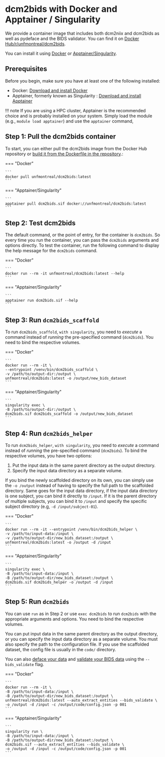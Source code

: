 # dcm2bids with Docker and Apptainer / Singularity

We provide a container image that includes both dcm2niix and dcm2bids as well as pydeface and the BIDS validator. You can find it on [Docker Hub/r/unfmontreal/dcm2bids](https://hub.docker.com/r/unfmontreal/dcm2bids).

You can install it using [Docker](https://www.docker.com/get-started) or [Apptainer/Singularity](https://www.apptainer.org).

## Prerequisites

Before you begin, make sure you have at least one of the following installed:

- Docker: [Download and install Docker](https://www.docker.com/get-started)
- Apptainer, formerly known as Singularity : [Download and install Apptainer](https://apptainer.org/docs/admin/main/installation.html)

!!! note
    If you are using a HPC cluster, Apptainer is the recommended choice and is probably installed on your system. Simply load the module (e.g., 
    `module load apptainer`) and use the `apptainer` command,

## Step 1: Pull the dcm2bids container

To start, you can either pull the dcm2bids image from the Docker Hub repository or [build it from the Dockerfile in the repository](https://github.com/UNFmontreal/Dcm2Bids/blob/dev/Dockerfile).:

=== "Docker"

    ```
    docker pull unfmontreal/dcm2bids:latest
    ```

=== "Apptainer/Singularity"

    ```
    apptainer pull dcm2bids.sif docker://unfmontreal/dcm2bids:latest
    ```

## Step 2: Test dcm2bids

The default command, or the point of entry, for the container is `dcm2bids`. So every time you run the container, you can pass the `dcm2bids` arguments and options directly. To test the container, run the following command to display the help message for the `dcm2bids` command.

=== "Docker"

    ```
    docker run --rm -it unfmontreal/dcm2bids:latest --help
    ```

=== "Apptainer/Singularity"

    ```
    apptainer run dcm2bids.sif --help
    ```

## Step 3: Run `dcm2bids_scaffold`

To run `dcm2bids_scaffold`, `with singularity`, you need to *execute* a command instead of *running* the pre-specified command (`dcm2bids`). You need to bind the respective volumes.

=== "Docker"

    ```
    docker run --rm -it \
    --entrypoint /venv/bin/dcm2bids_scaffold \
    -v /path/to/output-dir:/output \
    unfmontreal/dcm2bids:latest -o /output/new_bids_dataset
    ```

=== "Apptainer/Singularity"

    ```
    singularity exec \
    -B /path/to/output-dir:/output \
    dcm2bids.sif dcm2bids_scaffold -o /output/new_bids_dataset
    ```


## Step 4: Run `dcm2bids_helper`

To run `dcm2bids_helper`, `with singularity`, you need to *execute* a command instead of *running* the pre-specified command (`dcm2bids`). To bind the respective volumes, you have two options:

1. Put the input data in the same parent directory as the output directory.
2. Specify the input data directory as a separate volume.

If you bind the newly scaffolded directory on its own, you can simply use the `-o /output` instead of having to specify the full path to the scaffolded directory. Same goes for the input data directory, if the input data directory is one subject, you can bind it directly to `/input`. If it is the parent directory of multiple subjects, you can bind it to `/input` and specify the specific subject directory (e.g, `-d /input/subject-01`).

=== "Docker"

    ```
    docker run --rm -it --entrypoint /venv/bin/dcm2bids_helper \
    -v /path/to/input-data:/input \
    -v /path/to/output-dir/new_bids_dataset:/output \
    unfmontreal/dcm2bids:latest -o /output -d /input
    ```

=== "Apptainer/Singularity"

    ```
    singularity exec \
    -B /path/to/input-data:/input \
    -B /path/to/output-dir/new_bids_dataset:/output \
    dcm2bids.sif dcm2bids_helper -o /output -d /input
    ```

## Step 5: Run `dcm2bids`

You can use `run` as in Step 2 or use `exec dcm2bids` to run `dcm2bids` with the appropriate arguments and options. You need to bind the respective volumes.

You can put input data in the same parent directory as the output directory, or you can specify the input data directory as a separate volume. You must also specify the path to the configuration file. If you use the scaffolded dataset, the config file is usually in the `code/` directory.

You can also [deface your data](use-advanced-commands.md#post_op) and [validate your BIDS data](use-advanced-commands.md#-bids_validate) using the `--bids_validate` flag.

=== "Docker"

    ```
    docker run --rm -it \
    -B /path/to/input-data:/input \
    -B /path/to/output-dir/new_bids_dataset:/output \
    unfmontreal/dcm2bids:latest --auto_extract_entities --bids_validate \
    -o /output -d /input -c /output/code/config.json -p 001
    ```

=== "Apptainer/Singularity"

    ```
    singularity run \
    -B /path/to/input-data:/input \
    -B /path/to/output-dir/new_bids_dataset:/output \
    dcm2bids.sif --auto_extract_entities --bids_validate \
    -o /output -d /input -c /output/code/config.json -p 001
    ```
